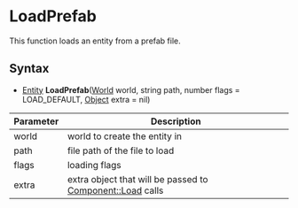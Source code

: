 # LoadPrefab

This function loads an entity from a prefab file.

## Syntax

- [Entity](Entity.md) **LoadPrefab**([World](World.md) world, string path, number flags = LOAD_DEFAULT, [Object](Object.md) extra = nil)

| Parameter | Description |
|---|---|
| world | world to create the entity in |
| path | file path of the file to load | 
| flags | loading flags |
| extra | extra object that will be passed to [Component::Load](Component.md) calls |
